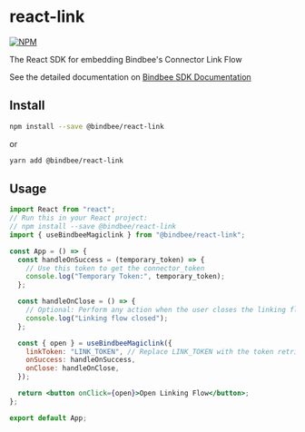 # react-link

[![NPM](https://img.shields.io/npm/v/@bindbee/react-link)](https://www.npmjs.com/package/@bindbee/react-link)

The React SDK for embedding Bindbee's Connector Link Flow

See the detailed documentation on [Bindbee SDK Documentation](https://docs.bindbee.dev/sdk/bindbee-embed)

## Install

```bash
npm install --save @bindbee/react-link
```

or

```bash
yarn add @bindbee/react-link
```

## Usage

```jsx
import React from "react";
// Run this in your React project:
// npm install --save @bindbee/react-link
import { useBindbeeMagiclink } from "@bindbee/react-link";

const App = () => {
  const handleOnSuccess = (temporary_token) => {
    // Use this token to get the connector_token
    console.log("Temporary Token:", temporary_token);
  };

  const handleOnClose = () => {
    // Optional: Perform any action when the user closes the linking flow
    console.log("Linking flow closed");
  };

  const { open } = useBindbeeMagiclink({
    linkToken: "LINK_TOKEN", // Replace LINK_TOKEN with the token retrieved from previous step,
    onSuccess: handleOnSuccess,
    onClose: handleOnClose,
  });

  return <button onClick={open}>Open Linking Flow</button>;
};

export default App;
```
